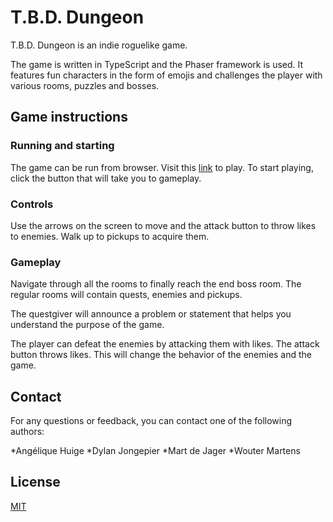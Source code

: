 # T.B.D. Dungeon
T.B.D. Dungeon is an indie roguelike game.

The game is written in TypeScript and the Phaser framework is used. It features fun characters in the form of emojis and challenges the player with various rooms, puzzles and bosses. 

## Game instructions
### Running and starting
The game can be run from browser. Visit this [link](https://www.google.com/) to play. To start playing, click the button that will take you to gameplay. 

### Controls 
Use the arrows on the screen to move and the attack button to throw likes to enemies. Walk up to pickups to acquire them. 

### Gameplay
Navigate through all the rooms to finally reach the end boss room. The regular rooms will contain quests, enemies and pickups.

The questgiver will announce a problem or statement that helps you understand the purpose of the game. 

The player can defeat the enemies by attacking them with likes. The attack button throws likes. This will change the behavior of the enemies and the game. 

## Contact
For any questions or feedback, you can contact one of the following authors:

*Angélique Huige
*Dylan Jongepier
*Mart de Jager
*Wouter Martens


## License
[MIT](https://choosealicense.com/licenses/mit/)